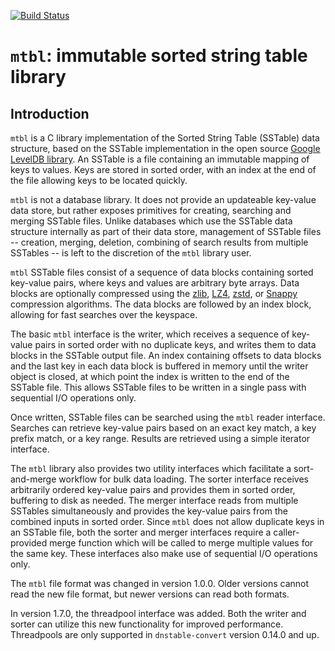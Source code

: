 [![Build Status](https://travis-ci.org/farsightsec/mtbl.png?branch=master)](https://travis-ci.org/farsightsec/mtbl)

`mtbl`: immutable sorted string table library
=============================================

Introduction
------------

`mtbl` is a C library implementation of the Sorted String Table (SSTable) data
structure, based on the SSTable implementation in the open source [Google
LevelDB library](http://code.google.com/p/leveldb/). An SSTable is a file
containing an immutable mapping of keys to values. Keys are stored in sorted
order, with an index at the end of the file allowing keys to be located quickly.

`mtbl` is not a database library. It does not provide an updateable key-value
data store, but rather exposes primitives for creating, searching and merging
SSTable files. Unlike databases which use the SSTable data structure internally
as part of their data store, management of SSTable files -- creation, merging,
deletion, combining of search results from multiple SSTables -- is left to the
discretion of the `mtbl` library user.

`mtbl` SSTable files consist of a sequence of data blocks containing sorted
key-value pairs, where keys and values are arbitrary byte arrays. Data blocks
are optionally compressed using the
[zlib](http://www.zlib.net/), [LZ4](https://github.com/Cyan4973/lz4),
[zstd](https://github.com/facebook/zstd), or
[Snappy](http://google.github.io/snappy/) compression algorithms. The data
blocks are followed by an index block, allowing for fast searches over the
keyspace.

The basic `mtbl` interface is the writer, which receives a sequence of key-value
pairs in sorted order with no duplicate keys, and writes them to data blocks in
the SSTable output file. An index containing offsets to data blocks and the last
key in each data block is buffered in memory until the writer object is closed,
at which point the index is written to the end of the SSTable file. This allows
SSTable files to be written in a single pass with sequential I/O operations
only.

Once written, SSTable files can be searched using the `mtbl` reader interface.
Searches can retrieve key-value pairs based on an exact key match, a key prefix
match, or a key range. Results are retrieved using a simple iterator interface.

The `mtbl` library also provides two utility interfaces which facilitate a
sort-and-merge workflow for bulk data loading. The sorter interface receives
arbitrarily ordered key-value pairs and provides them in sorted order, buffering
to disk as needed. The merger interface reads from multiple SSTables
simultaneously and provides the key-value pairs from the combined inputs in
sorted order. Since `mtbl` does not allow duplicate keys in an SSTable file,
both the sorter and merger interfaces require a caller-provided merge function
which will be called to merge multiple values for the same key. These interfaces
also make use of sequential I/O operations only.

The `mtbl` file format was changed in version 1.0.0. Older versions cannot read
the new file format, but newer versions can read both formats.

In version 1.7.0, the threadpool interface was added.  Both the writer and
sorter can utilize this new functionality for improved performance.  Threadpools
are only supported in `dnstable-convert` version 0.14.0 and up.
